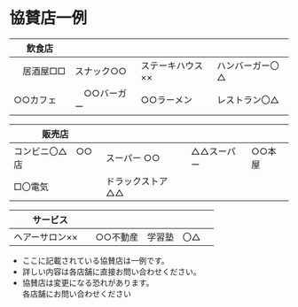 # 協賛店一例<br>

|   飲食店    |      |   |      |
| ----    | ---- | ------  |   ---- |
|　居酒屋□□　| スナック○○  | ステーキハウス　×× | ハンバーガー〇△　 | 
|  ○○カフェ　 | 　○○バーガー　 |  ○○ラーメン |レストラン〇△　　  |


| 販売店 |    |  |    |
| ------ | ---- | ----- | -------|
| コンビニ〇△　○○店 | スーパー ○○  |   △△スーパー      |   ○○本屋    |
|  □〇電気| ドラックストア△△  |

| サービス   |      |  |   |
|   ------  | ---- | ---- |  ---- |
|  ヘアーサロン××　| ○○不動産 | 学習塾　〇△ |   |

* ここに記載されている協賛店は一例です。
* 詳しい内容は各店舗に直接お問い合わせください。
* 協賛店は変更になる恐れがあります。<br>
各店舗にお問い合わせください
